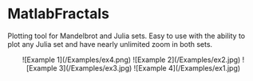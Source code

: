 # MatlabFractals
Plotting tool for Mandelbrot and Julia sets. Easy to use with the ability to plot any Julia set and have nearly unlimited zoom in both sets.
<p align='center'>
![Example 1](/Examples/ex4.png)
![Example 2](/Examples/ex2.jpg)
![Example 3](/Examples/ex3.jpg)
![Example 4](/Examples/ex1.jpg)
</p>
